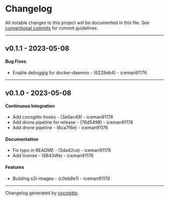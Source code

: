 # Changelog
All notable changes to this project will be documented in this file. See [conventional commits](https://www.conventionalcommits.org/) for commit guidelines.

- - -
## v0.1.1 - 2023-05-08
#### Bug Fixes
- Enable debuggig for docker-daemon - (6228eb4) - iceman91176

- - -

## v0.1.0 - 2023-05-08
#### Continuous Integration
- Add cocogitto hooks - (3a0ac49) - iceman91176
- Add drone pipeline for release - (76d5498) - iceman91176
- Add drone pipeline - (6ca7f6e) - iceman91176
#### Documentation
- Fix typo in README - (5da42ce) - iceman91176
- Add license - (5843dfe) - iceman91176
#### Features
- Building s2i-images - (c0eb9e1) - iceman91176

- - -

Changelog generated by [cocogitto](https://github.com/cocogitto/cocogitto).